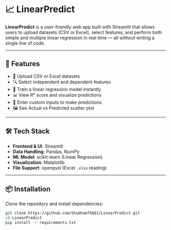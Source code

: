 # 📈 LinearPredict

**LinearPredict** is a user-friendly web app built with Streamlit that allows users to upload datasets (CSV or Excel), select features, and perform both simple and multiple linear regression in real time — all without writing a single line of code.

---

## 🚀 Features

- 📂 Upload CSV or Excel datasets
- 🔍 Select independent and dependent features
- 🧠 Train a linear regression model instantly
- 📊 View R² score and visualize predictions
- 🔢 Enter custom inputs to make predictions
- 🖼️ See Actual vs Predicted scatter plot

---

## 🛠️ Tech Stack

- **Frontend & UI**: Streamlit  
- **Data Handling**: Pandas, NumPy  
- **ML Model**: scikit-learn (Linear Regression)  
- **Visualization**: Matplotlib  
- **File Support**: openpyxl (Excel `.xlsx` reading)

---

## 📦 Installation

Clone the repository and install dependencies:

```bash
git clone https://github.com/Shubham75661/LinearPredict.git
cd LinearPredict
pip install -r requirements.txt
